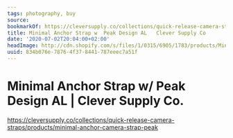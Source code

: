 ```yaml
---
tags: photography, buy
source:
bookmarkOf: https://cleversupply.co/collections/quick-release-camera-straps/products/minimal-anchor-camera-strap-peak
title: Minimal Anchor Strap w  Peak Design AL   Clever Supply Co
date: '2020-07-02T20:04:00+02:00'
headImage: http://cdn.shopify.com/s/files/1/0315/6905/1783/products/MinimalCameraStrap-1-2.jpg?v=1634154286
uuid: 834b076e-7876-4f37-8441-787eeec7a51f
---
```


# Minimal Anchor Strap w/ Peak Design AL | Clever Supply Co.
https://cleversupply.co/collections/quick-release-camera-straps/products/minimal-anchor-camera-strap-peak
